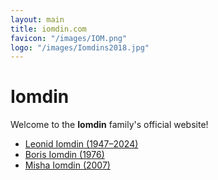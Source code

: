 ```yaml
---
layout: main
title: iomdin.com
favicon: "/images/IOM.png"
logo: "/images/Iomdins2018.jpg"
---
```


# Iomdin

Welcome to the **Iomdin** family's official website!

* [Leonid Iomdin (1947–2024)](https://leonid.iomdin.com)
* [Boris Iomdin (1976)](https://boris.iomdin.com)
* [Misha Iomdin (2007)](https://misha.iomdin.com)
